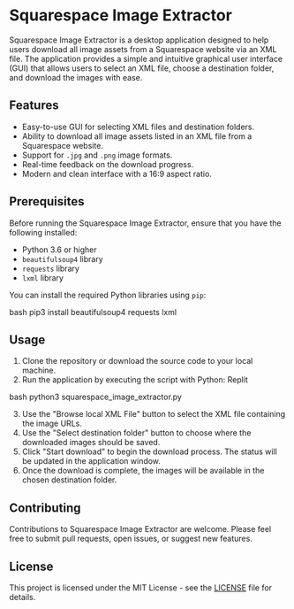 # Squarespace Image Extractor

Squarespace Image Extractor is a desktop application designed to help users download all image assets from a Squarespace website via an XML file. The application provides a simple and intuitive graphical user interface (GUI) that allows users to select an XML file, choose a destination folder, and download the images with ease.

## Features

- Easy-to-use GUI for selecting XML files and destination folders.
- Ability to download all image assets listed in an XML file from a Squarespace website.
- Support for `.jpg` and `.png` image formats.
- Real-time feedback on the download progress.
- Modern and clean interface with a 16:9 aspect ratio.

## Prerequisites

Before running the Squarespace Image Extractor, ensure that you have the following installed:

- Python 3.6 or higher
- `beautifulsoup4` library
- `requests` library
- `lxml` library

You can install the required Python libraries using `pip`:

bash pip3 install beautifulsoup4 requests lxml

## Usage

1. Clone the repository or download the source code to your local machine.
2. Run the application by executing the script with Python:
Replit

bash python3 squarespace_image_extractor.py

3. Use the "Browse local XML File" button to select the XML file containing the image URLs.
4. Use the "Select destination folder" button to choose where the downloaded images should be saved.
5. Click "Start download" to begin the download process. The status will be updated in the application window.
6. Once the download is complete, the images will be available in the chosen destination folder.

## Contributing

Contributions to Squarespace Image Extractor are welcome. Please feel free to submit pull requests, open issues, or suggest new features.

## License

This project is licensed under the MIT License - see the [LICENSE](LICENSE) file for details.
